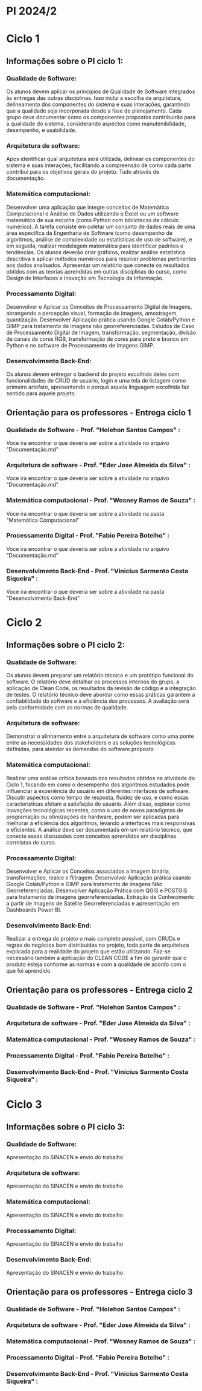 # PI 2024/2

# Ciclo 1

## Informações sobre o PI ciclo  1:

### Qualidade de Software:
Os alunos devem aplicar os princípios de Qualidade de Software integrados às entregas das outras disciplinas. Isso inclui a escolha da arquitetura, delineamento dos componentes do sistema e suas interações, garantindo que a qualidade seja incorporada desde a fase de planejamento. Cada grupo deve documentar como os componentes propostos contribuirão para a qualidade do sistema, considerando aspectos como manutenibilidade, desempenho, e usabilidade.

### Arquitetura de software:
Apos identificar qual arquitetura será utilizada, delinear os componentes do sistema e suas interações, facilitando a compreensão de como cada parte contribui para os objetivos gerais do projeto. Tudo através de documentação.

### Matemática computacional:
Desenvolver uma aplicação que integre conceitos de Matemática Computacional e Análise de Dados utilizando o Excel ou um software matemático de sua escolha (como Python com bibliotecas de cálculo numérico). A tarefa consiste em coletar um conjunto de dados reais de uma área específica da Engenharia de Software (como desempenho de algoritmos, análise de complexidade ou estatísticas de uso de software), e em seguida, realizar modelagem matemática para identificar padrões e tendências. Os alunos deverão criar gráficos, realizar análise estatística descritiva e aplicar métodos numéricos para resolver problemas pertinentes aos dados analisados. Apresentar um relatório que conecte os resultados obtidos com as teorias aprendidas em outras disciplinas do curso, como Design de Interfaces e Inovação em Tecnologia da Informação.

### Processamento Digital:
Desenvolver e Aplicar os Conceitos de Processamento Digital de Imagens, abrangendo a percepção visual, formação de imagens, amostragem, quantização. Desenvolver Aplicação prática usando Google Colab/Python e GIMP para tratamento de imagens não georreferenciadas. Estudos de Caso de Processamento Digital de Imagem, transformação, segmentação, divisão de canais de cores RGB, transformação de cores para preto e branco em Python e no software de Processamento de Imagens GIMP. 

### Desenvolvimento Back-End:
Os alunos devem entregar o backend do projeto escolhido deles com funcionalidades de CRUD de usuário, login e uma tela de listagem como primeiro artefato, apresentando o porquê aquela linguagem escolhida faz sentido para aquele projeto.

## Orientação para os professores - Entrega ciclo 1 

### Qualidade de Software - Prof. "Holehon Santos Campos" :
Voce ira encontrar o que deveria ser sobre a atividade no arquivo "Documentação.md"

### Arquitetura de software - Prof. "Eder Jose Almeida da Silva" :
Voce ira encontrar o que deveria ser sobre a atividade no arquivo "Documentação.md"

### Matemática computacional - Prof. "Wosney Ramos de Souza" :
Voce ira encontrar o que deveria ser sobre a atividade na pasta "Matemática Computacional"

### Processamento Digital - Prof. "Fabio Pereira Botelho" :
Voce ira encontrar o que deveria ser sobre a atividade no arquivo "Documentação.md"

### Desenvolvimento Back-End - Prof. "Vinicius Sarmento Costa Siqueira" :
Voce ira encontrar o que deveria ser sobre a atividade na pasta "Desenvolvimento Back-End"





# Ciclo 2

## Informações sobre o PI ciclo 2:

### Qualidade de Software:
Os alunos devem preparar um relatório técnico e um protótipo 	funcional do software. O relatório deve detalhar os processos internos do grupo, a aplicação de Clean Code, os resultados da revisão de código e a integração de testes. O relatório técnico deve abordar como essas práticas garantem a confiabilidade do software e a eficiência dos processos. A avaliação será pela conformidade com as normas de qualidade.

### Arquitetura de software:
Demonstrar o alinhamento entre a arquitetura de software como uma ponte entre as necessidades dos stakeholders e as soluções tecnológicas definidas, para atender as demandas do software proposto

### Matemática computacional:
Realizar uma análise crítica baseada nos resultados obtidos na atividade do Ciclo 1, focando em como o desempenho dos algoritmos estudados pode influenciar a experiência do usuário em diferentes interfaces de software. Discutir aspectos como tempo de resposta, fluidez de uso, e como essas características afetam a satisfação do usuário. Além disso, explorar como inovações tecnológicas recentes, como o uso de novos paradigmas de programação ou otimizações de hardware, podem ser aplicadas para melhorar a eficiência dos algoritmos, levando a interfaces mais responsivas e eficientes. A análise deve ser documentada em um relatório técnico, que conecte essas discussões com conceitos aprendidos em disciplinas correlatas do curso.

### Processamento Digital:
Desenvolver e Aplicar os Conceitos associados a Imagem binária, transformações, realce e filtragem. Desenvolver Aplicação prática usando Google Colab/Python e GIMP para tratamento de imagens Não Georreferenciadas. Desenvolver Aplicação Prática com QGIS e POSTGIS para tratamento de imagens georreferenciadas. Extração de Conhecimento a partir de Imagens de Satélite Georreferenciadas e apresentação em Dashboards Power BI.

### Desenvolvimento Back-End:
Realizar a entrega do projeto o mais completo possível, com CRUDs e regras de negócios bem distribuídas no projeto, toda parte de arquitetura explicada para a realidade do projeto que estão utilizando. Faz-se necessário também a aplicação do CLEAN CODE a fim de garantir que o produto esteja conforme as normas e com a qualidade de acordo com o que foi aprendido.

## Orientação para os professores - Entrega ciclo 2

### Qualidade de Software - Prof. "Holehon Santos Campos" :
### Arquitetura de software - Prof. "Eder Jose Almeida da Silva" :
### Matemática computacional - Prof. "Wosney Ramos de Souza" :
### Processamento Digital - Prof. "Fabio Pereira Botelho" :
### Desenvolvimento Back-End - Prof. "Vinicius Sarmento Costa Siqueira" :





# Ciclo 3

## Informações sobre o PI ciclo 3:

### Qualidade de Software:
Apresentação do SINACEN e envio do trabalho

### Arquitetura de software:
Apresentação do SINACEN e envio do trabalho

### Matemática computacional:
Apresentação do SINACEN e envio do trabalho

### Processamento Digital:
Apresentação do SINACEN e envio do trabalho

### Desenvolvimento Back-End:
Apresentação do SINACEN e envio do trabalho

## Orientação para os professores - Entrega ciclo 3

### Qualidade de Software - Prof. "Holehon Santos Campos" :
### Arquitetura de software - Prof. "Eder Jose Almeida da Silva" :
### Matemática computacional - Prof. "Wosney Ramos de Souza" :
### Processamento Digital - Prof. "Fabio Pereira Botelho" :
### Desenvolvimento Back-End - Prof. "Vinicius Sarmento Costa Siqueira" :
